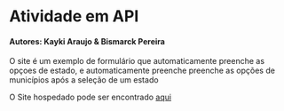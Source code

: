 # Atividade em API
#### Autores: Kayki Araujo & Bismarck Pereira

O site é um exemplo de formulário que automaticamente preenche as opçoes de estado, e automaticamente preenche preenche as opções de municípios após a seleção de um estado

O Site hospedado pode ser encontrado [aqui](https://kayki-araujo.github.io/atividadeAPI/http:// "aqui")
